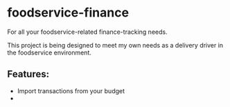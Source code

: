 # foodservice-finance

For all your foodservice-related finance-tracking needs.

This project is being designed to meet my own needs as a delivery driver in the foodservice environment.

Features:
-
* Import transactions from your budget
* 